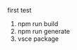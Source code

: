 <!--
 * @Autor: za-wangxuezhong
 * @Date: 2020-09-20 21:52:48
 * @LastEditors: za-wangxuezhong
 * @LastEditTime: 2020-10-08 20:08:34
 * @Description:
 * @ToDo:
 * @JiraID: SOMPO-
-->
first test
1. npm run build
2. npm run generate
3. vsce package
